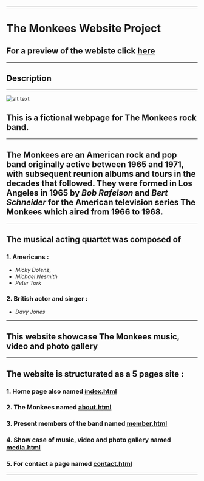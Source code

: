 
------
# **The Monkees** Website Project

## For a preview of the webiste click [here](https://ioneladriantudorascu.github.io/the_monkees_project/)

--- 
## Description

------

![alt text][logo]

[logo]:https://www.sheknows.com/wp-content/uploads/2018/08/the-monkees-videos_efuehv.jpeg "Monkees logo"


## This is a fictional  webpage for **The Monkees** rock band.
---

## **The Monkees**  are an American rock and pop band originally active between 1965 and 1971, with subsequent reunion albums and tours in the decades that followed. They were formed in Los Angeles in 1965 by _Bob Rafelson_ and _Bert Schneider_ for the American television series **The Monkees** which aired from 1966 to 1968.
---
## The musical acting quartet was composed of  

### 1. Americans :
 * *Micky Dolenz*, 
 * *Michael Nesmith* 
 * *Peter Tork* 
### 2. British actor and singer  :
*  *Davy Jones*

---
This website showcase **The Monkees** music, video and photo gallery
---

------

The website is structurated as a 5 pages site :
---
 ### 1. Home page also named [index.html](https://ioneladriantudorascu.github.io/the_monkees_project/)
 
 ### 2.  The Monkees named [about.html](https://ioneladriantudorascu.github.io/the_monkees_project/about.html)

 ### 3. Present members of the band named [member.html](https://ioneladriantudorascu.github.io/the_monkees_project/member.html)

 ### 4. Show case of music, video and photo gallery named [media.html](https://ioneladriantudorascu.github.io/the_monkees_project/media.html)

 ### 5. For contact a  page named [contact.html](https://ioneladriantudorascu.github.io/the_monkees_project/contact.html)
 ---